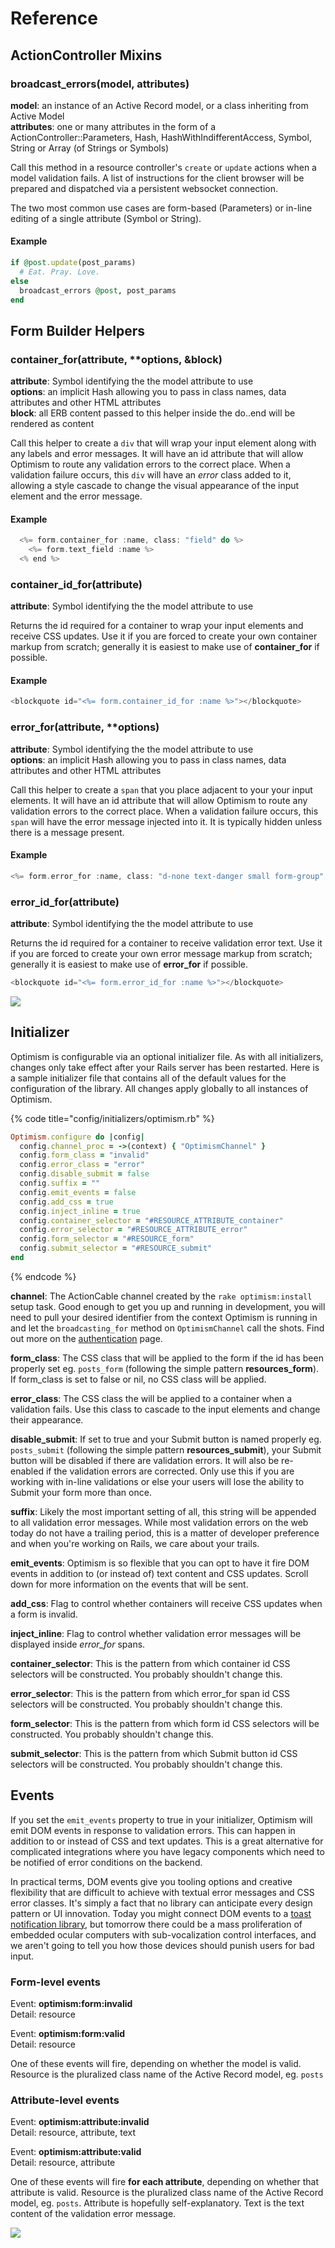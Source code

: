 # Reference

## ActionController Mixins

### **broadcast\_errors**\(model, attributes\)

**model**: an instance of an Active Record model, or a class inheriting from Active Model  
**attributes**: one or many attributes in the form of a ActionController::Parameters, Hash, HashWithIndifferentAccess, Symbol, String or Array \(of Strings or Symbols\)

Call this method in a resource controller's `create` or `update` actions when a model validation fails. A list of instructions for the client browser will be prepared and dispatched via a persistent websocket connection.

The two most common use cases are form-based \(Parameters\) or in-line editing of a single attribute \(Symbol or String\).

#### Example

```ruby
if @post.update(post_params)
  # Eat. Pray. Love.
else
  broadcast_errors @post, post_params
end
```



## Form Builder Helpers

### container\_for\(attribute, \*\*options, &block\)

**attribute**: Symbol identifying the the model attribute to use  
**options**: an implicit Hash allowing you to pass in class names, data attributes and other HTML attributes  
**block**: all ERB content passed to this helper inside the do..end will be rendered as content

Call this helper to create a `div` that will wrap your input element along with any labels and error messages. It will have an id attribute that will allow Optimism to route any validation errors to the correct place. When a validation failure occurs, this `div` will have an _error_ class added to it, allowing a style cascade to change the visual appearance of the input element and the error message.

#### Example

```rust
  <%= form.container_for :name, class: "field" do %>
    <%= form.text_field :name %>
  <% end %>
```



### container\_id\_for\(attribute\)

**attribute**: Symbol identifying the the model attribute to use

Returns the id required for a container to wrap your input elements and receive CSS updates. Use it if you are forced to create your own container markup from scratch; generally it is easiest to make use of **container\_for** if possible.

#### Example

```rust
<blockquote id="<%= form.container_id_for :name %>"></blockquote>
```



### error\_for\(attribute, \*\*options\)

**attribute**: Symbol identifying the the model attribute to use  
**options**: an implicit Hash allowing you to pass in class names, data attributes and other HTML attributes

Call this helper to create a `span` that you place adjacent to your your input elements. It will have an id attribute that will allow Optimism to route any validation errors to the correct place. When a validation failure occurs, this `span` will have the error message injected into it. It is typically hidden unless there is a message present.

#### Example

```rust
<%= form.error_for :name, class: "d-none text-danger small form-group" %>
```



### error\_id\_for\(attribute\)

**attribute**: Symbol identifying the the model attribute to use

Returns the id required for a container to receive validation error text. Use it if you are forced to create your own error message markup from scratch; generally it is easiest to make use of **error\_for** if possible.

```rust
<blockquote id="<%= form.error_id_for :name %>"></blockquote>
```



![](.gitbook/assets/master_plan.svg)

## Initializer

Optimism is configurable via an optional initializer file. As with all initializers, changes only take effect after your Rails server has been restarted. Here is a sample initializer file that contains all of the default values for the configuration of the library. All changes apply globally to all instances of Optimism.

{% code title="config/initializers/optimism.rb" %}
```ruby
Optimism.configure do |config|
  config.channel_proc = ->(context) { "OptimismChannel" }
  config.form_class = "invalid"
  config.error_class = "error"
  config.disable_submit = false
  config.suffix = ""
  config.emit_events = false
  config.add_css = true
  config.inject_inline = true
  config.container_selector = "#RESOURCE_ATTRIBUTE_container"
  config.error_selector = "#RESOURCE_ATTRIBUTE_error"
  config.form_selector = "#RESOURCE_form"
  config.submit_selector = "#RESOURCE_submit"
end
```
{% endcode %}

**channel**: The ActionCable channel created by the `rake optimism:install` setup task. Good enough to get you up and running in development, you will need to pull your desired identifier from the context Optimism is running in and let the `broadcasting_for` method on `OptimismChannel` call the shots. Find out more on the [authentication](https://optimism.leastbad.com/authentication) page.

**form\_class**: The CSS class that will be applied to the form if the id has been properly set eg. `posts_form` \(following the simple pattern **resources\_form**\). If form\_class is set to false or nil, no CSS class will be applied.

**error\_class**: The CSS class the will be applied to a container when a validation fails. Use this class to cascade to the input elements and change their appearance.

**disable\_submit**: If set to true and your Submit button is named properly eg. `posts_submit` \(following the simple pattern **resources\_submit**\), your Submit button will be disabled if there are validation errors. It will also be re-enabled if the validation errors are corrected. Only use this if you are working with in-line validations or else your users will lose the ability to Submit your form more than once.

**suffix**: Likely the most important setting of all, this string will be appended to all validation error messages. While most validation errors on the web today do not have a trailing period, this is a matter of developer preference and when you're working on Rails, we care about your trails.

**emit\_events**: Optimism is so flexible that you can opt to have it fire DOM events in addition to \(or instead of\) text content and CSS updates. Scroll down for more information on the events that will be sent.

**add\_css**: Flag to control whether containers will receive CSS updates when a form is invalid.

**inject\_inline**: Flag to control whether validation error messages will be displayed inside _error\_for_ spans.

**container\_selector**: This is the pattern from which container id CSS selectors will be constructed. You probably shouldn't change this.

**error\_selector**: This is the pattern from which error\_for span id CSS selectors will be constructed. You probably shouldn't change this.

**form\_selector**: This is the pattern from which form id CSS selectors will be constructed. You probably shouldn't change this.

**submit\_selector**: This is the pattern from which Submit button id CSS selectors will be constructed. You probably shouldn't change this.



## Events

If you set the `emit_events` property to true in your initializer, Optimism will emit DOM events in response to validation errors. This can happen in addition to or instead of CSS and text updates. This is a great alternative for complicated integrations where you have legacy components which need to be notified of error conditions on the backend.

In practical terms, DOM events give you tooling options and creative flexibility that are difficult to achieve with textual error messages and CSS error classes. It's simply a fact that no library can anticipate every design pattern or UI innovation. Today you might connect DOM events to a [toast notification library](https://www.jqueryscript.net/blog/Best-Toast-Notification-jQuery-Plugins.html#vanilla), but tomorrow there could be a mass proliferation of embedded ocular computers with sub-vocalization control interfaces, and we aren't going to tell you how those devices should punish users for bad input.

### Form-level events

Event: **optimism:form:invalid**  
Detail: resource

Event: **optimism:form:valid**  
Detail: resource

One of these events will fire, depending on whether the model is valid. Resource is the pluralized class name of the Active Record model, eg. `posts`

### Attribute-level events

Event: **optimism:attribute:invalid**  
Detail: resource, attribute, text

Event: **optimism:attribute:valid**  
Detail: resource, attribute

One of these events will fire **for each attribute**, depending on whether that attribute is valid. Resource is the pluralized class name of the Active Record model, eg. `posts`. Attribute is hopefully self-explanatory. Text is the text content of the validation error message.

![](.gitbook/assets/alien_science.svg)

